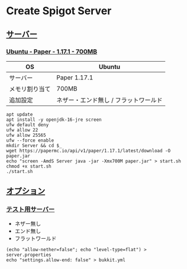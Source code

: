 # Create Spigot Server

## [サーバー](server)

### [Ubuntu - Paper - 1.17.1 - 700MB](server/ubuntu-paper-1.17.1-700M.sh)

| OS | Ubuntu |
|---|---|
| サーバー | Paper 1.17.1 |
| メモリ割り当て | 700MB |
| 追加設定 | ネザー・エンド無し / フラットワールド |

```shell
apt update
apt install -y openjdk-16-jre screen
ufw default deny
ufw allow 22
ufw allow 25565
ufw --force enable
mkdir Server && cd $_
wget https://papermc.io/api/v1/paper/1.17.1/latest/download -O paper.jar
echo "screen -AmdS Server java -jar -Xmx700M paper.jar" > start.sh
chmod +x start.sh
./start.sh
```

## [オプション](option)

### [テスト用サーバー](option/test-server.sh)

- ネザー無し
- エンド無し
- フラットワールド

```shell
(echo "allow-nether=false"; echo "level-type=flat") > server.properties
echo "settings.allow-end: false" > bukkit.yml
```

